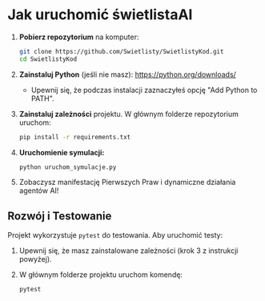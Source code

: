 
# Jak uruchomić świetlistaAI

1.  **Pobierz repozytorium** na komputer:
    ```bash
    git clone https://github.com/Swietlisty/SwietlistyKod.git
    cd SwietlistyKod
    ```

2.  **Zainstaluj Python** (jeśli nie masz): https://python.org/downloads/
    -   Upewnij się, że podczas instalacji zaznaczyłeś opcję "Add Python to PATH".

3.  **Zainstaluj zależności** projektu. W głównym folderze repozytorium uruchom:
    ```bash
    pip install -r requirements.txt
    ```

4.  **Uruchomienie symulacji:**
    ```bash
    python uruchom_symulacje.py
    ```

5.  Zobaczysz manifestację Pierwszych Praw i dynamiczne działania agentów AI!

## Rozwój i Testowanie

Projekt wykorzystuje `pytest` do testowania. Aby uruchomić testy:

1.  Upewnij się, że masz zainstalowane zależności (krok 3 z instrukcji powyżej).

2.  W głównym folderze projektu uruchom komendę:
    ```bash
    pytest
    ```
```
